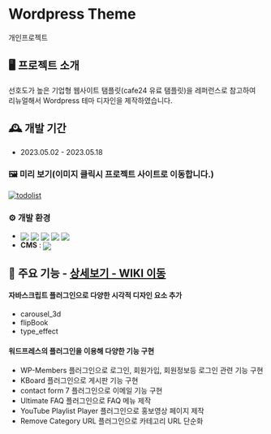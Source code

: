 # Wordpress Theme
개인프로젝트

## 🖥️ 프로젝트 소개
선호도가 높은 기업형 웹사이트 탬플릿(cafe24 유료 탬플릿)을 레퍼런스로 참고하여 리뉴얼해서 Wordpress 테마 디자인을 제작하였습니다.
<br>

## 🕰️ 개발 기간
* 2023.05.02 - 2023.05.18

### 🖼️ 미리 보기(이미지 클릭시 프로젝트 사이트로 이동합니다.)
[![todolist](https://file.notion.so/f/s/5b3bc21b-de96-4a08-abc1-5245bfd09677/wordpress.gif?id=c4870f66-22b7-4eb6-b113-58af209a1776&table=block&spaceId=c27fd0d8-39d6-4196-a8f4-dab934ac5eab&expirationTimestamp=1687357774810&signature=AjqcLyZXppxzA1glq9YBZd0Xr8ZaOEBcELyBT_FAWYA)](http://goongdoong2.dothome.co.kr)

### ⚙️ 개발 환경
- <img valign="middle" src="https://img.shields.io/badge/XAMPP-FB7A24?style=for-the-badge&logo=XAMPP&logoColor=white"> <img valign="middle" src="https://img.shields.io/badge/PHP-777BB4?style=for-the-badge&logo=PHP&logoColor=white"> <img valign="middle" src="https://img.shields.io/badge/HTML5-E34F26?style=for-the-badge&logo=HTML5&logoColor=white"> <img valign="middle" src="https://img.shields.io/badge/jquery-0769AD?style=for-the-badge&logo=jquery&logoColor=white"> <img valign="middle" src="https://img.shields.io/badge/Sass-CC6699?style=for-the-badge&logo=Sass&logoColor=white">
- **CMS** : <img valign="middle" src="https://img.shields.io/badge/wordpress-21759B?style=for-the-badge&logo=wordpress&logoColor=white">

## 📌 주요 기능 - <a href="https://github.com/donggoong/Front-End/wiki/wp-theme" >상세보기 - WIKI 이동</a>
#### 자바스크립트 플러그인으로 다양한 시각적 디자인 요소 추가
- carousel_3d
- flipBook
- type_effect

#### 워드프레스의 플러그인을 이용해 다양한 기능 구현
- WP-Members 플러그인으로 로그인, 회원가입, 회원정보등 로그인 관련 기능 구현
- KBoard 플러그인으로 게시판 기능 구현
- contact form 7 플러그인으로 이메일 기능 구현
- Ultimate FAQ 플러그인으로 FAQ 메뉴 제작
- YouTube Playlist Player 플러그인으로 홍보영상 페이지 제작
- Remove Category URL 플러그인으로 카테고리 URL 단순화
